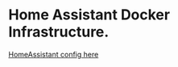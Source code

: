 # Home Assistant Docker Infrastructure.

[HomeAssistant config here](https://github.com/muspelheim/HomeAssistantConfiguration)
